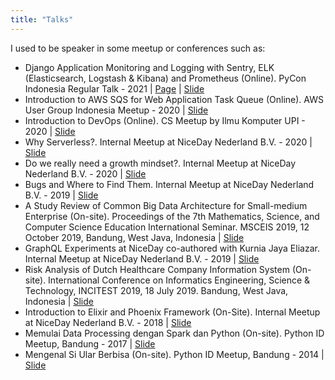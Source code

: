 ```yaml
---
title: "Talks"
---
```


I used to be speaker in some meetup or conferences such as:

- Django Application Monitoring and Logging with Sentry, ELK (Elasticsearch, Logstash & Kibana) and
Prometheus (Online). PyCon Indonesia Regular Talk - 2021 | [Page](https://pycon.id/schedule) | [Slide](https://www.slideshare.net/ridwanbejo/ridwan-fadjar-septian-pycon-id-2021-regular-talk-django-application-monitoring-with-sentry-elk-and-prometheus)
- Introduction to AWS SQS for Web Application Task Queue (Online). AWS User Group Indonesia Meetup - 2020 | [Slide](https://www.slideshare.net/ridwanbejo/introduction-to-aws-sqs-for-web-application-task-queue-238634445)
- Introduction to DevOps (Online). CS Meetup by Ilmu Komputer UPI - 2020 | [Slide](https://www.slideshare.net/ridwanbejo/cs-meetup-2020-introduction-to-devops)
- Why Serverless?. Internal Meetup at NiceDay Nederland B.V. - 2020 | [Slide](https://www.slideshare.net/ridwanbejo/why-serverless)
- Do we really need a growth mindset?. Internal Meetup at NiceDay Nederland B.V. - 2020 | [Slide](https://www.slideshare.net/ridwanbejo/sensehealth-indonesia-sharing-session-do-we-really-need-growth-mindset-1)
- Bugs and Where to Find Them. Internal Meetup at NiceDay Nederland B.V. - 2019 | [Slide](https://www.slideshare.net/ridwanbejo/bugs-and-where-to-find-them-study-case-backendpdf)
- A Study Review of Common Big Data Architecture for Small-medium Enterprise (On-site). Proceedings of the 7th Mathematics, Science, and Computer Science Education International Seminar. MSCEIS 2019, 12 October 2019, Bandung, West Java, Indonesia | [Slide](https://www.slideshare.net/ridwanbejo/a-study-review-of-common-big-data-architecture-for-smallmedium-enterprise)
- GraphQL Experiments at NiceDay co-authored with Kurnia Jaya Eliazar. Internal Meetup at NiceDay Nederland B.V. - 2019 | [Slide](https://www.slideshare.net/ridwanbejo/graphql-presentation-252042965)
- Risk Analysis of Dutch Healthcare Company Information System (On-site). International Conference on Informatics Engineering, Science & Technology, INCITEST 2019, 18 July 2019. Bandung, West Java, Indonesia | [Slide](https://www.slideshare.net/ridwanbejo/risk-analysis-of-dutch-healthcare-company-information-system-using-iso-270012017-nen-75102-and-cobit-5)
- Introduction to Elixir and Phoenix Framework (On-Site). Internal Meetup at NiceDay Nederland B.V. - 2018 | [Slide](https://www.slideshare.net/ridwanbejo/introduction-to-elixir-and-phoenixpdf)
- Memulai Data Processing dengan Spark dan Python (On-site). Python ID Meetup, Bandung - 2017 | [Slide](https://www.slideshare.net/ridwanbejo/memulai-data-processing-dengan-spark-dan-python)
- Mengenal Si Ular Berbisa (On-site). Python ID Meetup, Bandung - 2014 | [Slide](https://www.slideshare.net/ridwanbejo/mengenal-si-ular-berbisa-kopi-darat-python-bandung-desember-2014)